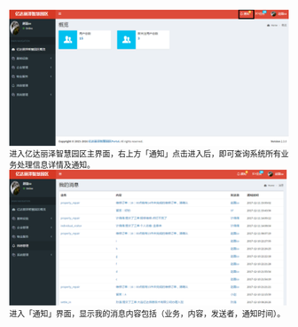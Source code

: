 ![](/assets/通知1.png)进入亿达丽泽智慧园区主界面，右上方「通知」点击进入后，即可查询系统所有业务处理信息详情及通知。![](/assets/通知2.png)进入「通知」界面，显示我的消息内容包括（业务，内容，发送者，通知时间）。

